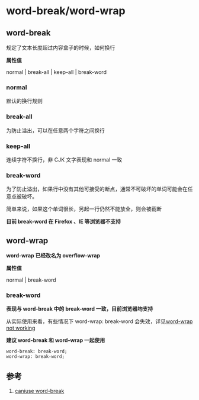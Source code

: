 # word-break/word-wrap

## word-break

规定了文本长度超过内容盒子的时候，如何换行

**属性值**

normal | break-all | keep-all | break-word

### normal

默认的换行规则

### break-all

为防止溢出，可以在任意两个字符之间换行

### keep-all

连续字符不换行，非 CJK 文字表现和 normal 一致

### break-word

为了防止溢出，如果行中没有其他可接受的断点，通常不可破坏的单词可能会在任意点被破坏。 

简单来说，如果这个单词很长，另起一行仍然不能放全，则会被截断

**目前 break-word 在 Firefox 、IE 等浏览器不支持**

## word-wrap

**word-wrap 已经改名为 overflow-wrap**

**属性值**

normal | break-word

### break-word

**表现与 word-break 中的 break-word 一致，目前浏览器均支持**

从实际使用来看，有些情况下 word-wrap: break-word 会失效，详见[word-wrap not working](https://codepen.io/piaoyidage/pen/dQgbEN)

**建议 word-break 和 word-wrap 一起使用**

```
word-break: break-word;
word-wrap: break-word;
```

## 参考
1. [caniuse word-break](https://caniuse.com/#search=word-break)



